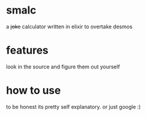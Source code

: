 # smalc
 a ~~joke~~ calculator written in elixir to overtake desmos

# features

look in the source and figure them out yourself

# how to use

to be honest its pretty self explanatory. or just google :)
